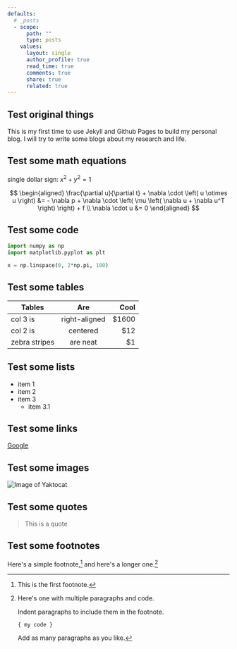 ```yaml
---
defaults:
  # _posts
  - scope:
      path: ""
      type: posts
    values:
      layout: single
      author_profile: true
      read_time: true
      comments: true
      share: true
      related: true
---
```

## Test original things

This is my first time to use Jekyll and Github Pages to build my personal blog. I will try to write some blogs about my research and life.


## Test some math equations
single dollar sign: $x^2+y^2=1$

$$
\begin{aligned}
\frac{\partial u}{\partial t} + \nabla \cdot \left( u \otimes u \right) &= - \nabla p + \nabla \cdot \left( \mu \left( \nabla u + \nabla u^T \right) \right) + f \\
\nabla \cdot u &= 0
\end{aligned}
$$

## Test some code
```python
import numpy as np
import matplotlib.pyplot as plt

x = np.linspace(0, 2*np.pi, 100)
```

## Test some tables
| Tables        | Are           | Cool  |
| ------------- |:-------------:| -----:|
| col 3 is      | right-aligned | $1600 |
| col 2 is      | centered      |   $12 |
| zebra stripes | are neat      |    $1 |

## Test some lists
- item 1
- item 2
- item 3
  - item 3.1

## Test some links
[Google](https://www.google.com)

## Test some images
![Image of Yaktocat](https://octodex.github.com/images/yaktocat.png)

## Test some quotes
> This is a quote

## Test some footnotes
Here's a simple footnote,[^1] and here's a longer one.[^bignote]

[^1]: This is the first footnote.
[^bignote]: Here's one with multiple paragraphs and code.

    Indent paragraphs to include them in the footnote.

    `{ my code }`

    Add as many paragraphs as you like.

